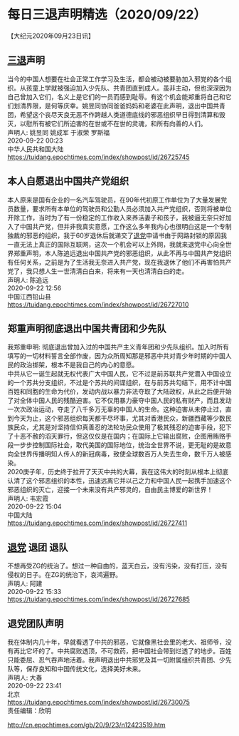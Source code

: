 # 每日三退声明精选（2020/09/22）
  
  
【大纪元2020年09月23日讯】  
## <a href="http://cn.epochtimes.com/gb/tag/%E4%B8%89%E9%80%80.html">三退</a>声明  
当今的中国人想要在社会正常工作学习及生活，都会被动被要胁加入邪党的各个组织。从孩童上学就被强迫加入少先队、共青团直到成人。虽非主动，但也深深因为自己曾加入它们，名义上是它们的一员而感到耻辱。有这个机会能郑重将自己和它们划清界限，是何等庆幸。姚昱同协同爸爸妈妈和老婆在此声明，退出中国共青团，希望这个丧尽天良无恶不作跨越人类道德底线的邪恶组织早日得到清算和毁灭，以慰所有被它们所迫害的在世或不在世的灵魂，和所有向善的人们。  
声明人: 姚昱同 姚成军 于淑荣 罗斯福  
2020-09-22 00:23  
中华人民共和国大陆  
https://tuidang.epochtimes.com/index/showpost/id/26725745  
## 本人自愿退出中国共产党组织  
本人原来是国有企业的一名汽车驾驶员，在90年代初原工作单位为了大量发展党员数量，要求所有本单位的驾驶员和公勤人员必须加入共产党组织，否则将被单位开除工作，当时为了有一份稳定的工作收入来养活妻子和孩子，我被逼无奈只好加入了中国共产党，但并非我真实意愿，工作这么多年我内心也很明白这是一个专制独裁的邪恶的组织，我于60岁退休后就递交了<a href="http://cn.epochtimes.com/gb/tag/%E9%80%80%E5%85%9A.html">退党</a>申请书由于网路封锁的原因我一直无法上真正的国际互联网，这次一个机会可以上外网，我就来退党中心向全世界郑重声明，本人陈追远退出中国共产党的邪恶组织，从此不再与中国共产党组织有任何关系，之前是为了生活我无奈进入共产党，现在我退休了他们不再害怕共产党了，我只想人生一世清清白白来，将来有一天也清清白白的走。  
声明人: 陈追远  
2020-09-22 12:56  
中国江西铅山县  
https://tuidang.epochtimes.com/index/showpost/id/26727010  
## 郑重声明彻底退出中国共青团和少先队  
我郑重申明: 彻底退出曾加入过的中国共产主义青年团和少先队组织。加入时所有填写的一切材料誓言全部作废，因为众所周知那是邪恶中共对青少年时期的中国人民的政治挷架，根本不是我自己的内心的意愿。  
中共从它一诞生起就无权代表广大中国人民，它不过是前苏联共产党潜入中国设立的一个苏共分支组织，不过是个苏共的间谍组织，在与前苏共勾结下，用不计中国百姓和同胞的生命为代价，发动内战以暴力非法夺取了大陆政权，从此之后便开始了对全体中国人民的残酷迫害。它不仅用暴力豪夺中国人民的私有财产，而且发动一次次政冶运动，夺走了八千多万无辜的中国人的生命。这种迫害从未停止过，直到今天为止，这个邪恶组织每天都干尽坏事，尤其对香港民众，新疆西藏等少数民族民众，尤其是对坚持信仰真善忍的法轮功民众使用了极其残忍的迫害手段，犯下了十恶不赦的滔天罪行，但这仅仅是在国内；在国际上它输出腐败，企图用贿赂手段一步步控制国际社会，取代美国的国际地位，统治全世界不说，更无耻的是故意向全世界传播明知人传人的新冠病毒，致使全球数百万人失去生命，数千万人被感染。  
2020庚子年，历史终于拉开了天灭中共的大幕，我在这伟大的时刻从根本上彻底认清了这个邪恶组织的本性，迅速远离它并以己之力和中国人民一起携手加速这个邪恶组织的灭亡，迎接一个未来没有共产邪灵的，自由民主博爱的新世界！  
声明人: 韦宏霞  
2020-09-22 15:04  
中国大陆  
https://tuidang.epochtimes.com/index/showpost/id/26727411  
## <a href="http://cn.epochtimes.com/gb/tag/%E9%80%80%E5%85%9A.html">退党</a> 退团 退队  
不想再受ZG的统治了。想过一种自由的，蓝天白云，没有污染，没有打压，没有侵权的日子。在ZG的统治下，哀鸿遍野。  
声明人: 阿建  
2020-09-22 15:33  
https://tuidang.epochtimes.com/index/showpost/id/26727685  
## 退党团队声明  
我在体制内几十年，早就看透了中共的邪恶，它就像黑社会里的老大、祖师爷，没有再比它坏的了。中共腐败透顶，不可救药，把中国社会带到烂透了的地步。百姓只能委屈、忍气吞声地活着。我声明退出中共邪党及其一切附属组织共青团、少先队等，保存良知和中国传统文化，选择美好未来。  
声明人: 大春  
2020-09-22 23:41  
北京  
https://tuidang.epochtimes.com/index/showpost/id/26730075  
责任编辑：欣明  
  
  
  
http://cn.epochtimes.com/gb/20/9/23/n12423519.htm
